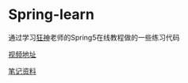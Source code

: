 # Spring-learn
通过学习[狂神](https://space.bilibili.com/95256449)老师的Spring5在线教程做的一些练习代码

[视频地址](https://www.bilibili.com/video/BV1WE411d7Dv?p=1)

[笔记资料](https://www.kuangstudy.com)
